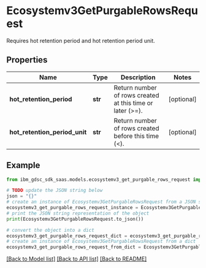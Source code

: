 # Ecosystemv3GetPurgableRowsRequest

Requires hot retention period and hot retention period unit.

## Properties

Name | Type | Description | Notes
------------ | ------------- | ------------- | -------------
**hot_retention_period** | **str** | Return number of rows created at this time or later (&gt;&#x3D;). | [optional] 
**hot_retention_period_unit** | **str** | Return number of rows created before this time (&lt;). | [optional] 

## Example

```python
from ibm_gdsc_sdk_saas.models.ecosystemv3_get_purgable_rows_request import Ecosystemv3GetPurgableRowsRequest

# TODO update the JSON string below
json = "{}"
# create an instance of Ecosystemv3GetPurgableRowsRequest from a JSON string
ecosystemv3_get_purgable_rows_request_instance = Ecosystemv3GetPurgableRowsRequest.from_json(json)
# print the JSON string representation of the object
print(Ecosystemv3GetPurgableRowsRequest.to_json())

# convert the object into a dict
ecosystemv3_get_purgable_rows_request_dict = ecosystemv3_get_purgable_rows_request_instance.to_dict()
# create an instance of Ecosystemv3GetPurgableRowsRequest from a dict
ecosystemv3_get_purgable_rows_request_from_dict = Ecosystemv3GetPurgableRowsRequest.from_dict(ecosystemv3_get_purgable_rows_request_dict)
```
[[Back to Model list]](../README.md#documentation-for-models) [[Back to API list]](../README.md#documentation-for-api-endpoints) [[Back to README]](../README.md)


